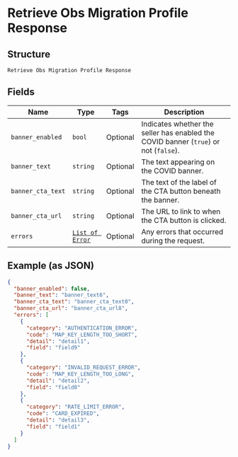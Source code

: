 
# Retrieve Obs Migration Profile Response

## Structure

`Retrieve Obs Migration Profile Response`

## Fields

| Name | Type | Tags | Description |
|  --- | --- | --- | --- |
| `banner_enabled` | `bool` | Optional | Indicates whether the seller has enabled the COVID banner (`true`) or not (`false`). |
| `banner_text` | `string` | Optional | The text appearing on the COVID banner. |
| `banner_cta_text` | `string` | Optional | The text of the label of the CTA button beneath the banner. |
| `banner_cta_url` | `string` | Optional | The URL to link to when the CTA button is clicked. |
| `errors` | [`List of Error`](/doc/models/error.md) | Optional | Any errors that occurred during the request. |

## Example (as JSON)

```json
{
  "banner_enabled": false,
  "banner_text": "banner_text6",
  "banner_cta_text": "banner_cta_text0",
  "banner_cta_url": "banner_cta_url8",
  "errors": [
    {
      "category": "AUTHENTICATION_ERROR",
      "code": "MAP_KEY_LENGTH_TOO_SHORT",
      "detail": "detail1",
      "field": "field9"
    },
    {
      "category": "INVALID_REQUEST_ERROR",
      "code": "MAP_KEY_LENGTH_TOO_LONG",
      "detail": "detail2",
      "field": "field0"
    },
    {
      "category": "RATE_LIMIT_ERROR",
      "code": "CARD_EXPIRED",
      "detail": "detail3",
      "field": "field1"
    }
  ]
}
```


